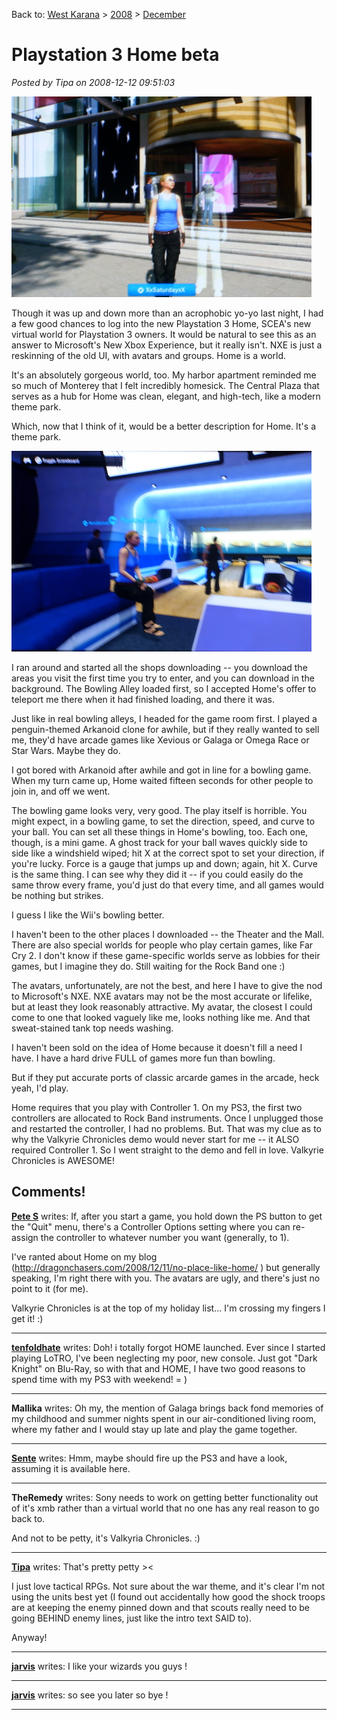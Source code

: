 Back to: [West Karana](/posts/westkarana.md) > [2008](/posts/2008/westkarana.md) > [December](./westkarana.md)
# Playstation 3 Home beta

*Posted by Tipa on 2008-12-12 09:51:03*

![](../../../uploads/2008/12/stp61605-1.jpg "stp61605-1")

Though it was up and down more than an acrophobic yo-yo last night, I had a few good chances to log into the new Playstation 3 Home, SCEA's new virtual world for Playstation 3 owners. It would be natural to see this as an answer to Microsoft's New Xbox Experience, but it really isn't. NXE is just a reskinning of the old UI, with avatars and groups. Home is a world.

It's an absolutely gorgeous world, too. My harbor apartment reminded me so much of Monterey that I felt incredibly homesick. The Central Plaza that serves as a hub for Home was clean, elegant, and high-tech, like a modern theme park.

Which, now that I think of it, would be a better description for Home. It's a theme park.

![](../../../uploads/2008/12/stp61604-1.jpg "stp61604-1")

I ran around and started all the shops downloading -- you download the areas you visit the first time you try to enter, and you can download in the background. The Bowling Alley loaded first, so I accepted Home's offer to teleport me there when it had finished loading, and there it was.

Just like in real bowling alleys, I headed for the game room first. I played a penguin-themed Arkanoid clone for awhile, but if they really wanted to sell me, they'd have arcade games like Xevious or Galaga or Omega Race or Star Wars. Maybe they do.

I got bored with Arkanoid after awhile and got in line for a bowling game. When my turn came up, Home waited fifteen seconds for other people to join in, and off we went.

The bowling game looks very, very good. The play itself is horrible. You might expect, in a bowling game, to set the direction, speed, and curve to your ball. You can set all these things in Home's bowling, too. Each one, though, is a mini game. A ghost track for your ball waves quickly side to side like a windshield wiped; hit X at the correct spot to set your direction, if you're lucky. Force is a gauge that jumps up and down; again, hit X. Curve is the same thing. I can see why they did it -- if you could easily do the same throw every frame, you'd just do that every time, and all games would be nothing but strikes.

I guess I like the Wii's bowling better.

I haven't been to the other places I downloaded -- the Theater and the Mall. There are also special worlds for people who play certain games, like Far Cry 2. I don't know if these game-specific worlds serve as lobbies for their games, but I imagine they do. Still waiting for the Rock Band one :)

The avatars, unfortunately, are not the best, and here I have to give the nod to Microsoft's NXE. NXE avatars may not be the most accurate or lifelike, but at least they look reasonably attractive. My avatar, the closest I could come to one that looked vaguely like me, looks nothing like me. And that sweat-stained tank top needs washing.

I haven't been sold on the idea of Home because it doesn't fill a need I have. I have a hard drive FULL of games more fun than bowling.

But if they put accurate ports of classic arcarde games in the arcade, heck yeah, I'd play. 

Home requires that you play with Controller 1. On my PS3, the first two controllers are allocated to Rock Band instruments. Once I unplugged those and restarted the controller, I had no problems. But. That was my clue as to why the Valkyrie Chronicles demo would never start for me -- it ALSO required Controller 1. So I went straight to the demo and fell in love. Valkyrie Chronicles is AWESOME!

## Comments!

**[Pete S](http://dragonchasers.com)** writes: If, after you start a game, you hold down the PS button to get the "Quit" menu, there's a Controller Options setting where you can re-assign the controller to whatever number you want (generally, to 1). 

I've ranted about Home on my blog (http://dragonchasers.com/2008/12/11/no-place-like-home/ ) but generally speaking, I'm right there with you. The avatars are ugly, and there's just no point to it (for me).

Valkyrie Chronicles is at the top of my holiday list... I'm crossing my fingers I get it! :)

---

**[tenfoldhate](http://tenfoldhate.com)** writes: Doh! i totally forgot HOME launched. Ever since I started playing LoTRO, I've been neglecting my poor, new console. Just got "Dark Knight" on Blu-Ray, so with that and HOME, I have two good reasons to spend time with my PS3 with weekend! = )

---

**Mallika** writes: Oh my, the mention of Galaga brings back fond memories of my childhood and summer nights spent in our air-conditioned living room, where my father and I would stay up late and play the game together.

---

**[Sente](http://adingworld.wordpress.com)** writes: Hmm, maybe should fire up the PS3 and have a look, assuming it is available here.

---

**TheRemedy** writes: Sony needs to work on getting better functionality out of it's xmb rather than a virtual world that no one has any real reason to go back to.

And not to be petty, it's Valkyria Chronicles. :)

---

**[Tipa](https://chasingdings.com)** writes: That's pretty petty ><

I just love tactical RPGs. Not sure about the war theme, and it's clear I'm not using the units best yet (I found out accidentally how good the shock troops are at keeping the enemy pinned down and that scouts really need to be going BEHIND enemy lines, just like the intro text SAID to). 

Anyway!

---

**[jarvis](http://wizard101.com)** writes: I like your wizards you guys !

---

**[jarvis](http://wizard101.com)** writes: so see you later so bye !

---


